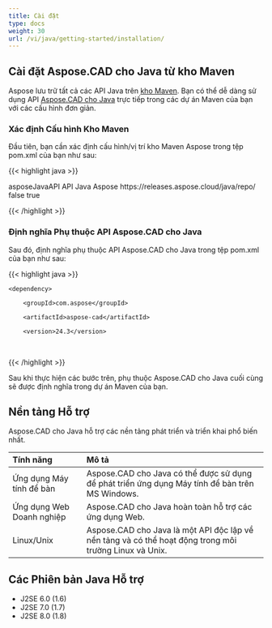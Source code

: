 ```yaml
---
title: Cài đặt
type: docs
weight: 30
url: /vi/java/getting-started/installation/
---
```


## **Cài đặt Aspose.CAD cho Java từ kho Maven**

Aspose lưu trữ tất cả các API Java trên [kho Maven](https://releases.aspose.com/java/repo/com/aspose/). Bạn có thể dễ dàng sử dụng API [Aspose.CAD cho Java](https://releases.aspose.com/java/repo/com/aspose/aspose-cad/) trực tiếp trong các dự án Maven của bạn với các cấu hình đơn giản.

### **Xác định Cấu hình Kho Maven**

Đầu tiên, bạn cần xác định cấu hình/vị trí kho Maven Aspose trong tệp pom.xml của bạn như sau:

{{< highlight java >}}

<repositories>
    <repository>
        <id>asposeJavaAPI</id>
        <name>API Java Aspose</name>
        <url>https://releases.aspose.cloud/java/repo/</url>
        <snapshots>
            <enabled>false</enabled>
        </snapshots>
        <releases>
            <enabled>true</enabled>
        </releases>
    </repository>
</repositories>

{{< /highlight >}}

### **Định nghĩa Phụ thuộc API Aspose.CAD cho Java**

Sau đó, định nghĩa phụ thuộc API Aspose.CAD cho Java trong tệp pom.xml của bạn như sau:

{{< highlight java >}}

 <dependencies>

    <dependency>

        <groupId>com.aspose</groupId>

        <artifactId>aspose-cad</artifactId>

        <version>24.3</version>        

   </dependency>

</dependencies>

{{< /highlight >}}

Sau khi thực hiện các bước trên, phụ thuộc Aspose.CAD cho Java cuối cùng sẽ được định nghĩa trong dự án Maven của bạn.

## **Nền tảng Hỗ trợ**

Aspose.CAD cho Java hỗ trợ các nền tảng phát triển và triển khai phổ biến nhất.

|**Tính năng**|**Mô tả**|
| :- | :- |
|Ứng dụng Máy tính để bàn|Aspose.CAD cho Java có thể được sử dụng để phát triển ứng dụng Máy tính để bàn trên MS Windows.|
|Ứng dụng Web Doanh nghiệp|Aspose.CAD cho Java hoàn toàn hỗ trợ các ứng dụng Web.|
|Linux/Unix|Aspose.CAD cho Java là một API độc lập về nền tảng và có thể hoạt động trong môi trường Linux và Unix.|

## **Các Phiên bản Java Hỗ trợ**

- J2SE 6.0 (1.6)
- J2SE 7.0 (1.7)
- J2SE 8.0 (1.8)
